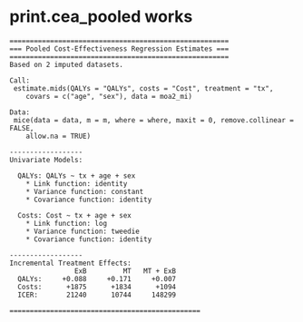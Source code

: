# print.cea_pooled works

    ======================================================
    === Pooled Cost-Effectiveness Regression Estimates ===
    ======================================================
    Based on 2 imputed datasets.
    
    Call:
     estimate.mids(QALYs = "QALYs", costs = "Cost", treatment = "tx", 
        covars = c("age", "sex"), data = moa2_mi) 
    
    Data:
     mice(data = data, m = m, where = where, maxit = 0, remove.collinear = FALSE, 
        allow.na = TRUE) 
    
    ------------------
    Univariate Models:
    
      QALYs: QALYs ~ tx + age + sex
        * Link function: identity 
        * Variance function: constant 
        * Covariance function: identity 
    
      Costs: Cost ~ tx + age + sex
        * Link function: log 
        * Variance function: tweedie 
        * Covariance function: identity 
    
    ------------------
    Incremental Treatment Effects:
                    ExB         MT   MT + ExB 
      QALYs:     +0.088     +0.171     +0.007 
      Costs:      +1875      +1834      +1094 
      ICER:       21240      10744     148299 
    
    ===============================================

